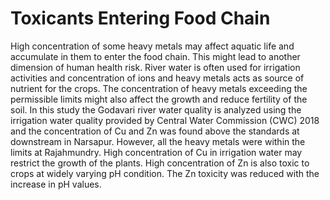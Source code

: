 # Toxicants Entering Food Chain

High concentration of some heavy metals may affect aquatic life and accumulate in them to enter the food chain. This might lead to another dimension of human health risk. River water is often used for irrigation activities and concentration of ions and heavy metals acts as source of nutrient for the crops. The concentration of heavy metals exceeding the permissible limits might also affect the growth and reduce fertility of the soil. In this study the Godavari river water quality is analyzed using the irrigation water quality provided by Central Water Commission \(CWC\) 2018 and the concentration of Cu and Zn was found above the standards at downstream in Narsapur. However, all the heavy metals were within the limits at Rajahmundry. High concentration of Cu in irrigation water may restrict the growth of the plants. High concentration of Zn is also toxic to crops at widely varying pH condition. The Zn toxicity was reduced with the increase in pH values.

